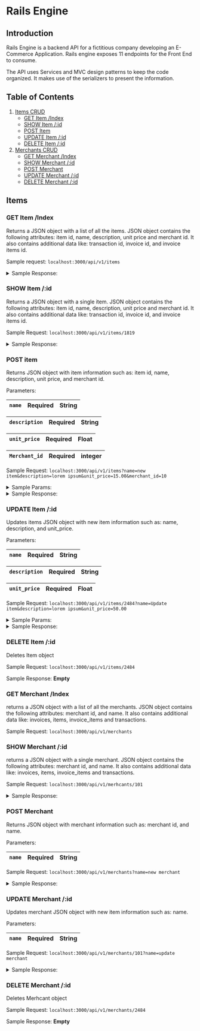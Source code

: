 # Rails Engine

## Introduction

Rails Engine is a backend API for a fictitious company developing an E-Commerce Application. Rails engine exposes 11 endpoints for the Front End to consume.

The API uses Services and MVC design patterns to keep the code organized. It makes use of the serializers to present the information. 

## Table of Contents
1. [Items CRUD](#items) 
    - [GET Item /Index](#get-item-/index)
    - [SHOW Item /:id](#show-item-/:id)
    - [POST Item](#post-item)
    - [UPDATE Item /:id](#update-item-/:id)
    - [DELETE Item /:id](#delete-item-/:id)
1. [Merchants CRUD](#Merchants)
    - [GET Merchant /Index](#get-merchant-/index)
    - [SHOW Merchant /:id](#show-merchant-/:id)
    - [POST Merchant](#post-merchant)
    - [UPDATE Merchant /:id](#update-merchant-/:id)
    - [DELETE Merchant /:id](#delete-merchant-/:id)

## Items
### GET Item /Index

Returns a JSON object with a list of all the items. JSON object contains the following attributes: item id, name, description, unit price and merchant id. 
It also contains additional data like: transaction id, invoice id, and invoice items id.

Sample request: `localhost:3000/api/v1/items`

<details>
  <summary> Sample Response: </summary>
 
 ```json
  {
    "data": [
        {
            "id": "1819",
            "type": "item",
            "attributes": {
                "id": 1819,
                "name": "Item Veritatis Asperiores",
                "description": "Enim est voluptates minus. Repellat ut labore eos eum omnis autem earum. Voluptatibus ratione sed voluptas sunt illum.",
                "unit_price": 516.09,
                "merchant_id": 75
            },
            "relationships": {
                "merchant": {
                    "data": {
                        "id": "75",
                        "type": "merchant"
                    }
                },
                "invoice_items": {
                    "data": [
                        {
                            "id": "8755",
                            "type": "invoice_item"
                        }
                    ]
                },
                "invoices": {
                    "data": [
                        {
                            "id": "1980",
                            "type": "invoice"
                        }
                    ]
                },
                "transactions": {
                    "data": [
                        {
                            "id": "2293",
                            "type": "transaction"
                        },
                        {
                            "id": "2294",
                            "type": "transaction"
                        }
                    ]
                }
            }
        }
    ]
 }
 ```
</details>

### SHOW Item /:id

Returns a JSON object with a single item. JSON object contains the following attributes: item id, name, description, unit price and merchant id. 
It also contains additional data like: transaction id, invoice id, and invoice items id.

Sample Request: `localhost:3000/api/v1/items/1819`

<details>
  <summary> Sample Response: </summary>
 
 ```json
  {
    "data": [
        {
            "id": "1819",
            "type": "item",
            "attributes": {
                "id": 1819,
                "name": "Item Veritatis Asperiores",
                "description": "Enim est voluptates minus. Repellat ut labore eos eum omnis autem earum. Voluptatibus ratione sed voluptas sunt illum.",
                "unit_price": 516.09,
                "merchant_id": 75
            },
            "relationships": {
                "merchant": {
                    "data": {
                        "id": "75",
                        "type": "merchant"
                    }
                },
                "invoice_items": {
                    "data": [
                        {
                            "id": "8755",
                            "type": "invoice_item"
                        }
                    ]
                },
                "invoices": {
                    "data": [
                        {
                            "id": "1980",
                            "type": "invoice"
                        }
                    ]
                },
                "transactions": {
                    "data": [
                        {
                            "id": "2293",
                            "type": "transaction"
                        },
                        {
                            "id": "2294",
                            "type": "transaction"
                        }
                    ]
                }
            }
        }
    ]
 }
 ```
</details>

### POST item

Returns JSON object with item information such as: item id, name, description, unit price, and merchant id.

Parameters:


| `name` | Required | String |
|----|---|---|

| `description` | Required | String |
|----|---|---| 

| `unit_price` | Required | Float |
|----|---|---| 

| `Merchant_id` | Required | integer |
|----|---|---|

Sample Request: `localhost:3000/api/v1/items?name=new item&description=lorem ipsum&unit_price=15.00&merchant_id=10`

<details>
  <summary> Sample Params: </summary>
  
  ```json
  name: new item
  description: lorem ipsum
  unit_price: 15.00
  merchant_id: 10
  ```  
</details>

<details>
  <summary> Sample Response: </Summary>
  
  ```json
  {
    "data": {
        "id": "2484",
        "type": "item",
        "attributes": {
            "id": 2484,
            "name": "new item",
            "description": "lorem ipsum",
            "unit_price": 15.0,
            "merchant_id": 10
        },
        "relationships": {
            "merchant": {
                "data": {
                    "id": "10",
                    "type": "merchant"
                }
            },
            "invoice_items": {
                "data": []
            },
            "invoices": {
                "data": []
            },
            "transactions": {
                "data": []
            }
        }
    }
}
  ```
</details>

### UPDATE Item /:id

Updates items JSON object with new item information such as: name, description, and unit_price.

Parameters:

| `name` | Required | String |
|----|---|---|

| `description` | Required | String |
|----|---|---| 

| `unit_price` | Required | Float |
|----|---|---| 

Sample Request: `localhost:3000/api/v1/items/2484?name=Update item&description=lorem ipsum&unit_price=50.00`

<details>
  <summary> Sample Params: </summary>
  
  ```json
  name: update item
  description: lorem ipsum
  unit_price: 50.00
  ```  
</details>

<details>
  <summary> Sample Response: </Summary>
  
  ```json
  {
    "data": {
        "id": "2484",
        "type": "item",
        "attributes": {
            "id": 2484,
            "name": "Update item",
            "description": "lorem ipsum",
            "unit_price": 50.0,
            "merchant_id": 10
        },
        "relationships": {
            "merchant": {
                "data": {
                    "id": "10",
                    "type": "merchant"
                }
            },
            "invoice_items": {
                "data": []
            },
            "invoices": {
                "data": []
            },
            "transactions": {
                "data": []
            }
        }
    }
}
```
</details>

### DELETE Item /:id

Deletes Item object

Sample Request: `localhost:3000/api/v1/items/2484`

Sample Response: **Empty**

### GET Merchant /Index

returns a JSON object with a list of all the merchants. JSON object contains the following attributes: merchant id, and name. 
It also contains additional data like: invoices, items, invoice_items and transactions.

Sample Request: `localhost:3000/api/v1/merchants`

### SHOW Merchant /:id

returns a JSON object with a single merchant. JSON object contains the following attributes: merchant id, and name. 
It also contains additional data like: invoices, items, invoice_items and transactions.

Sample Request: `localhost:3000/api/v1/merhcants/101`

<details>
  <summary> Sample Response: </summary>
    
```json
    {
    "data": {
        "id": "101",
        "type": "merchant",
        "attributes": {
            "id": 101,
            "name": "new merchant"
        },
        "relationships": {
            "invoices": {
                "data": []
            },
            "items": {
                "data": []
            },
            "invoice_items": {
                "data": []
            },
            "transactions": {
                "data": []
            }
        }
    }
}
```
    
</details>

### POST Merchant
Returns JSON object with merchant information such as: merchant id, and name.

Parameters:

| `name` | Required | String |
|----|---|---|

Sample Request: `localhost:3000/api/v1/merchants?name=new merchant`

<details>
    <summary> Sample Response:</summary>
    
```json
    {
    "data": {
        "id": "101",
        "type": "merchant",
        "attributes": {
            "id": 101,
            "name": "new merchant"
        },
        "relationships": {
            "invoices": {
                "data": []
            },
            "items": {
                "data": []
            },
            "invoice_items": {
                "data": []
            },
            "transactions": {
                "data": []
            }
        }
    }
}
```

</details>

### UPDATE Merchant /:id

Updates merchant JSON object with new item information such as: name.

Parameters:

| `name` | Required | String |
|----|---|---|

Sample Request: `localhost:3000/api/v1/merchants/101?name=update merchant`

<details> 
    <summary> Sample Response:</summary>
    
 ```json
    {
    "data": {
        "id": "101",
        "type": "merchant",
        "attributes": {
            "id": 101,
            "name": "update merchant"
        },
        "relationships": {
            "invoices": {
                "data": []
            },
            "items": {
                "data": []
            },
            "invoice_items": {
                "data": []
            },
            "transactions": {
                "data": []
            }
        }
    }
}
```
    
</details>


### DELETE Merchant /:id

Deletes Merhcant object

Sample Request: `localhost:3000/api/v1/merchants/2484`

Sample Response: **Empty**
  















